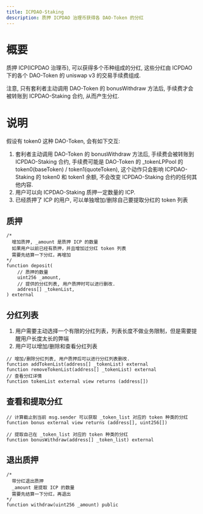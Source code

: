 ```yaml
---
title: ICPDAO-Staking
description: 质押 ICPDAO 治理币获得各 DAO-Token 的分红
---
```


# 概要

质押 ICP(ICPDAO 治理币), 可以获得多个币种组成的分红, 这些分红由 ICPDAO 下的各个 DAO-Token 的 uniswap v3 的交易手续费组成.

注意, 只有套利者主动调用 DAO-Token 的 bonusWithdraw 方法后, 手续费才会被转账到 ICPDAO-Staking 合约, 从而产生分红.

# 说明

假设有 token0 这种 DAO-Token, 会有如下交互:

1. 套利者主动调用 DAO-Token 的 bonusWithdraw 方法后, 手续费会被转账到 ICPDAO-Staking 合约, 手续费可能是 DAO-Token 的 _tokenLPPool 的 token0(baseToken) / token1(quoteToken), 这个动作只会影响 ICPDAO-Staking 的 token0 和 token1 余额, 不会改变 ICPDAO-Staking 合约的任何其他内容.
2. 用户可以向 ICPDAO-Staking 质押一定数量的 ICP.
3. 已经质押了 ICP 的用户, 可以单独增加/删除自己要提取分红的 token 列表

## 质押

```solidity
/*
  增加质押, _amount 是质押 ICP 的数量
  如果用户以前已经有质押，并且增加过分红 token 列表
  需要先结算一下分红，再增加
*/
function deposit(
    // 质押的数量
    uint256 _amount, 
    // 提供的分红列表, 用户质押时可以进行删改.
    address[] _tokenList,
) external
```

## 分红列表

1. 用户需要主动选择一个有限的分红列表，列表长度不做业务限制，但是需要提醒用户长度太长的弊端
2. 用户可以增加/删除和查看分红列表

```solidity
// 增加/删除分红列表, 用户质押后可以进行分红列表删改.
function addTokenList(address[] _tokenList) external
function removeTokenList(address[] _tokenList) external
// 查看分红详情
function tokenList external view returns (address[])
```

## 查看和提取分红

```solidity
// 计算截止到当前 msg.sender 可以获取 _token_list 对应的 token 种类的分红
function bonus external view returns (address[], uint256[])

// 提取自己在 _token_list 对应的 token 种类的分红
function bonusWithdraw(address[] _token_list) external
```

## 退出质押

```solidity
/*
  带分红退出质押
  _amount 是提取 ICP 的数量
  需要先结算一下分红，再退出
*/
function withdraw(uint256 _amount) public
```
